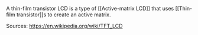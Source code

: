 A thin-film transistor LCD is a type of [[Active-matrix LCD]] that uses [[Thin-film transistor]]s to create an active matrix.

Sources:
https://en.wikipedia.org/wiki/TFT_LCD